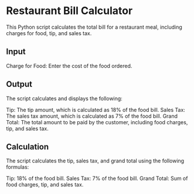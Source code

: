 # Restaurant Bill Calculator
This Python script calculates the total bill for a restaurant meal, including charges for food, tip, and sales tax.

## Input
Charge for Food: Enter the cost of the food ordered.

## Output
The script calculates and displays the following:

Tip: The tip amount, which is calculated as 18% of the food bill.
Sales Tax: The sales tax amount, which is calculated as 7% of the food bill.
Grand Total: The total amount to be paid by the customer, including food charges, tip, and sales tax.

## Calculation
The script calculates the tip, sales tax, and grand total using the following formulas:

Tip: 18% of the food bill.
Sales Tax: 7% of the food bill.
Grand Total: Sum of food charges, tip, and sales tax.
